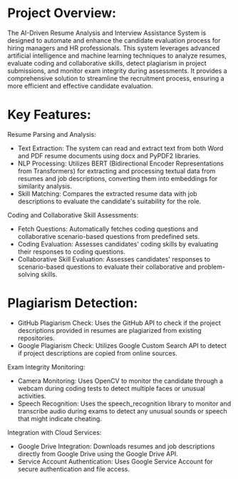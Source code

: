 # Project Overview:
The AI-Driven Resume Analysis and Interview Assistance System is designed to automate and enhance the candidate evaluation process for hiring managers and HR professionals. This system leverages advanced artificial intelligence and machine learning techniques to analyze resumes, evaluate coding and collaborative skills, detect plagiarism in project submissions, and monitor exam integrity during assessments. It provides a comprehensive solution to streamline the recruitment process, ensuring a more efficient and effective candidate evaluation.

# Key Features:

Resume Parsing and Analysis:
- Text Extraction: The system can read and extract text from both Word and PDF resume documents using docx and PyPDF2 libraries.
- NLP Processing: Utilizes BERT (Bidirectional Encoder Representations from Transformers) for extracting and processing textual data from resumes and job descriptions, converting them into embeddings for similarity analysis.
- Skill Matching: Compares the extracted resume data with job descriptions to evaluate the candidate's suitability for the role.

Coding and Collaborative Skill Assessments:
- Fetch Questions: Automatically fetches coding questions and collaborative scenario-based questions from predefined sets.
- Coding Evaluation: Assesses candidates' coding skills by evaluating their responses to coding questions.
- Collaborative Skill Evaluation: Assesses candidates' responses to scenario-based questions to evaluate their collaborative and problem-solving skills.

Plagiarism Detection:
=
- GitHub Plagiarism Check: Uses the GitHub API to check if the project descriptions provided in resumes are plagiarized from existing repositories.
- Google Plagiarism Check: Utilizes Google Custom Search API to detect if project descriptions are copied from online sources.
  
Exam Integrity Monitoring:
- Camera Monitoring: Uses OpenCV to monitor the candidate through a webcam during coding tests to detect multiple faces or unusual activities.
- Speech Recognition: Uses the speech_recognition library to monitor and transcribe audio during exams to detect any unusual sounds or speech that might indicate cheating.
  
Integration with Cloud Services:
- Google Drive Integration: Downloads resumes and job descriptions directly from Google Drive using the Google Drive API.
- Service Account Authentication: Uses Google Service Account for secure authentication and file access.
